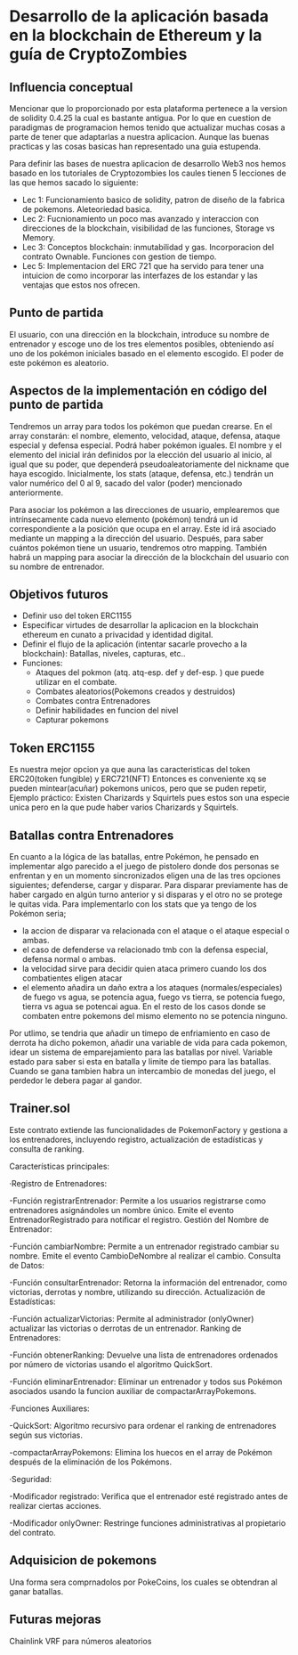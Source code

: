 # Desarrollo de la aplicación basada en la blockchain de Ethereum y la guía de CryptoZombies  


## Influencia conceptual

Mencionar que lo proporcionado por esta plataforma pertenece a la version de solidity 0.4.25 la cual es bastante antigua. Por lo que en cuestion de paradigmas de programacion hemos tenido que actualizar muchas cosas a parte de tener que adaptarlas a nuestra aplicacion. Aunque las buenas practicas y las cosas basicas han representado una guia estupenda.

Para definir las bases de nuestra aplicacion de desarrollo Web3 nos hemos basado en los tutoriales de Cryptozombies los caules tienen 5 lecciones de las que hemos sacado lo siguiente:
- Lec 1: Funcionamiento basico de solidity, patron de diseño de la fabrica de pokemons. Aleteoriedad basica.
- Lec 2: Fucnionamiento un poco mas avanzado y interaccion con direcciones de la blockchain, visibilidad de las funciones, Storage vs Memory.
- Lec 3: Conceptos blockchain: inmutabilidad y gas. Incorporacion del contrato Ownable. Funciones con gestion de tiempo.
- Lec 5: Implementacion del ERC 721 que ha servido para tener una intuicion de como incorporar las interfazes de los estandar y las ventajas que estos nos ofrecen. 

## Punto de partida

El usuario, con una dirección en la blockchain, introduce su nombre de entrenador y escoge uno de los tres elementos posibles, obteniendo así uno de los pokémon iniciales basado en el elemento escogido. El poder de este pokémon es aleatorio.

## Aspectos de la implementación en código del punto de partida

Tendremos un array para todos los pokémon que puedan crearse. En el array constarán: el nombre, elemento, velocidad, ataque, defensa, ataque especial y defensa especial. Podrá haber pokémon iguales. El nombre y el elemento del inicial irán definidos por la elección del usuario al inicio, al igual que su poder, que dependerá pseudoaleatoriamente del nickname que haya escogido. Inicialmente, los stats (ataque, defensa, etc.) tendrán un valor numérico del 0 al 9, sacado del valor (poder) mencionado anteriormente.

Para asociar los pokémon a las direcciones de usuario, emplearemos que intrínsecamente cada nuevo elemento (pokémon) tendrá un id correspondiente a la posición que ocupa en el array. Este id irá asociado mediante un mapping a la dirección del usuario. Después, para saber cuántos pokémon tiene un usuario, tendremos otro mapping. También habrá un mapping para asociar la dirección de la blockchain del usuario con su nombre de entrenador.

## Objetivos futuros

- Definir uso del token ERC1155
- Especificar virtudes de desarrollar la aplicacion en la blockchain ethereum en cunato a privacidad y identidad digital.
- Definir el flujo de la aplicación (intentar sacarle provecho a la blockchain): Batallas, niveles, capturas, etc..
- Funciones:
  - Ataques del pokmon (atq. atq-esp. def y def-esp. ) que puede utilizar en el combate.
  - Combates aleatorios(Pokemons creados y destruidos)
  - Combates contra Entrenadores
  - Definir habilidades en funcion del nivel
  - Capturar pokemons

## Token ERC1155
Es nuestra mejor opcion ya que auna las caracteristicas del token ERC20(token fungible) y ERC721(NFT) Entonces es conveniente xq se pueden mintear(acuñar) pokemons unicos, pero que se puden repetir, Ejemplo práctico:
Existen Charizards y Squirtels pues estos son una especie unica pero en la que pude haber varios Charizards y Squirtels.  

## Batallas contra Entrenadores
En cuanto a la lógica de las batallas, entre Pokémon, he pensado en implementar algo parecido a el juego de pistolero donde dos personas se enfrentan y en un momento sincronizados eligen una de las tres opciones siguientes; defenderse, cargar y disparar. Para disparar previamente has de haber cargado en algún turno anterior y si disparas y el otro no se protege le quitas vida. Para implementarlo con los stats que ya tengo de los Pokémon seria;
- la accion de disparar va relacionada con el ataque o el ataque especial o ambas.
- el caso de defenderse va relacionado tmb con la defensa especial, defensa normal o ambas.
- la velocidad sirve para decidir quien ataca primero cuando los dos combatientes eligen atacar
- el elemento añadira un daño extra a los ataques (normales/especiales) de fuego vs agua, se potencia agua, fuego vs tierra, se potencia fuego, tierra vs agua se potencai agua. En el resto de los casos donde se combaten entre pokemons del mismo elemento no se potencia ninguno.  

Por utlimo, se tendria que añadir un timepo de enfriamiento en caso de derrota ha dicho pokemon, añadir una variable de vida para cada pokemon, idear un sistema de emparejamiento para las batallas por nivel. Variable estado para saber si esta en batalla y limite de tiempo para las batallas.
Cuando se gana tambien habra un intercambio de monedas del juego, el perdedor le debera pagar al gandor.  

## Trainer.sol
  
Este contrato extiende las funcionalidades de PokemonFactory y gestiona a los entrenadores, incluyendo registro, actualización de estadísticas y consulta de ranking.

Características principales:

·Registro de Entrenadores:

  -Función registrarEntrenador: Permite a los usuarios registrarse como entrenadores asignándoles un nombre único.
  Emite el evento EntrenadorRegistrado para notificar el registro.
  Gestión del Nombre de Entrenador:
  
  -Función cambiarNombre: Permite a un entrenador registrado cambiar su nombre.
  Emite el evento CambioDeNombre al realizar el cambio.
  Consulta de Datos:
  
  -Función consultarEntrenador: Retorna la información del entrenador, como victorias, derrotas y nombre, utilizando su dirección.
  Actualización de Estadísticas:
  
  -Función actualizarVictorias: Permite al administrador (onlyOwner) actualizar las victorias o derrotas de un entrenador.
  Ranking de Entrenadores:
  
  -Función obtenerRanking: Devuelve una lista de entrenadores ordenados por número de victorias usando el algoritmo QuickSort.

  -Función eliminarEntrenador: Eliminar un entrenador y todos sus Pokémon asociados usando la funcion auxiliar de compactarArrayPokemons.

·Funciones Auxiliares:

  -QuickSort: Algoritmo recursivo para ordenar el ranking de entrenadores según sus victorias.

  -compactarArrayPokemons: Elimina los huecos en el array de Pokémon después de la eliminación de los Pokémons.

·Seguridad:

  -Modificador registrado: Verifica que el entrenador esté registrado antes de realizar ciertas acciones.

  -Modificador onlyOwner: Restringe funciones administrativas al propietario del contrato.

## Adquisicion de pokemons 
Una forma sera comprnadolos por PokeCoins, los cuales se obtendran al ganar batallas.


## Futuras mejoras
Chainlink VRF para números aleatorios